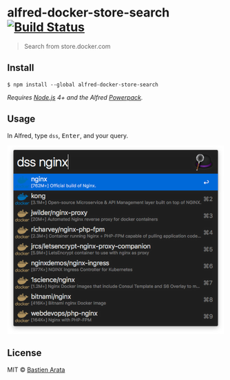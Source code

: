 # alfred-docker-store-search [![Build Status](https://travis-ci.org/BastienAr/alfred-docker-store-search.svg?branch=master)](https://travis-ci.org/BastienAr/alfred-docker-store-search)

> Search from store.docker.com


## Install

```
$ npm install --global alfred-docker-store-search
```

*Requires [Node.js](https://nodejs.org) 4+ and the Alfred [Powerpack](https://www.alfredapp.com/powerpack/).*


## Usage

In Alfred, type `dss`, <kbd>Enter</kbd>, and your query.

![Screenshot](screenshot.png?raw=true)

## License

MIT © [Bastien Arata](http://indi.house)
